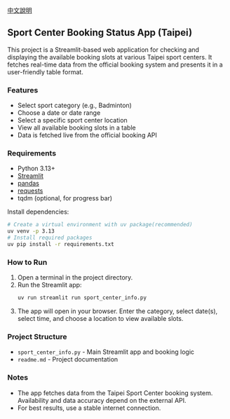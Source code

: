[中文說明](./readme.zh.md)

## Sport Center Booking Status App (Taipei)

This project is a Streamlit-based web application for checking and displaying the available booking slots at various Taipei sport centers. It fetches real-time data from the official booking system and presents it in a user-friendly table format.

### Features
- Select sport category (e.g., Badminton)
- Choose a date or date range
- Select a specific sport center location
- View all available booking slots in a table
- Data is fetched live from the official booking API

### Requirements
- Python 3.13+
- [Streamlit](https://streamlit.io/)
- [pandas](https://pandas.pydata.org/)
- [requests](https://docs.python-requests.org/)
- tqdm (optional, for progress bar)

Install dependencies:
```bash
# Create a virtual environment with uv package(recommended)
uv venv -p 3.13
# Install required packages
uv pip install -r requirements.txt
```

### How to Run
1. Open a terminal in the project directory.
2. Run the Streamlit app:
   ```bash
   uv run streamlit run sport_center_info.py
   ```
3. The app will open in your browser. Enter the category, select date(s), select time, and choose a location to view available slots.

### Project Structure
- `sport_center_info.py` - Main Streamlit app and booking logic
- `readme.md` - Project documentation

### Notes
- The app fetches data from the Taipei Sport Center booking system. Availability and data accuracy depend on the external API.
- For best results, use a stable internet connection.
